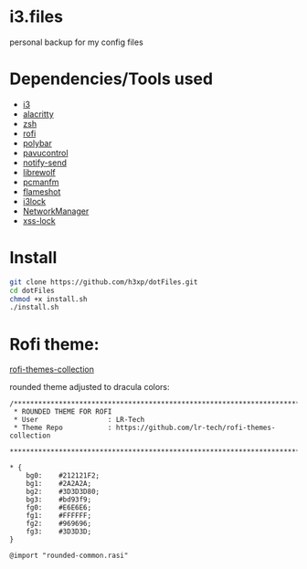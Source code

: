# i3.files
personal backup for my config files

# Dependencies/Tools used
- [i3](https://wiki.archlinux.org/title/i3)
- [alacritty](https://wiki.archlinux.org/title/Alacritty)
- [zsh](https://wiki.archlinux.org/title/zsh)
- [rofi](https://wiki.archlinux.org/title/Rofi)
- [polybar](https://wiki.archlinux.org/title/Polybar)
- [pavucontrol](https://wiki.archlinux.org/title/PulseAudio)
- [notify-send](https://man.archlinux.org/man/notify-send.1.en)
- [librewolf](https://librewolf.net/installation/arch/)
- [pcmanfm](https://wiki.archlinux.org/title/PCManFM)
- [flameshot](https://wiki.archlinux.org/title/Flameshot)
- [i3lock](https://man.archlinux.org/man/community/i3lock/i3lock.1.en)
- [NetworkManager](https://wiki.archlinux.org/title/NetworkManager)
- [xss-lock](https://wiki.archlinux.org/title/Session_lock)


# Install
```bash
git clone https://github.com/h3xp/dotFiles.git
cd dotFiles
chmod +x install.sh
./install.sh
```

# Rofi theme:
[rofi-themes-collection](https://github.com/lr-tech/rofi-themes-collection)

rounded theme adjusted to dracula colors:
```
/*******************************************************************************
 * ROUNDED THEME FOR ROFI
 * User                 : LR-Tech
 * Theme Repo           : https://github.com/lr-tech/rofi-themes-collection
 *******************************************************************************/

* {
    bg0:    #212121F2;
    bg1:    #2A2A2A;
    bg2:    #3D3D3D80;
    bg3:    #bd93f9;
    fg0:    #E6E6E6;
    fg1:    #FFFFFF;
    fg2:    #969696;
    fg3:    #3D3D3D;
}

@import "rounded-common.rasi"
```
